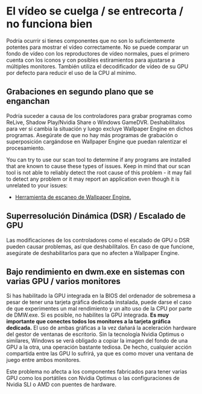 # El vídeo se cuelga / se entrecorta / no funciona bien

Podría ocurrir si tienes componentes que no son lo suficientemente potentes para mostrar el vídeo correctamente. No se puede comparar un fondo de vídeo con los reproductores de vídeo normales, pues el primero cuenta con los iconos y con posibles estiramientos para ajustarse a múltiples monitores. También utiliza el decodificador de vídeo de su GPU por defecto para reducir el uso de la CPU al mínimo.

## Grabaciones en segundo plano que se enganchan
Podría suceder a causa de los controladores para grabar programas como ReLive, Shadow Play/Nvidia Share o Windows GameDVR. Deshabilítalos para ver si cambia la situación y luego excluye Wallpaper Engine en dichos programas. Asegúrate de que no hay más programas de grabación o superposición cargándose en Wallpaper Engine que puedan ralentizar el procesamiento.

You can try to use our scan tool to determine if any programs are installed that are known to cause these types of issues. Keep in mind that our scan tool is not able to reliably detect the root cause of this problem - it may fail to detect any problem or it may report an application even though it is unrelated to your issues:

* [Herramienta de escaneo de Wallpaper Engine.](/debug/scantool.html)

## Superresolución Dinámica (DSR) / Escalado de GPU
Las modificaciones de los controladores como el escalado de GPU o DSR pueden causar problemas, así que deshabilítalos. En caso de que funcione, asegúrate de deshabilitarlos para que no afecten a Wallpaper Engine.

## Bajo rendimiento en dwm.exe en sistemas con varias GPU / varios monitores
Si has habilitado la GPU integrada en la BIOS del ordenador de sobremesa a pesar de tener una tarjeta gráfica dedicada instalada, puede darse el caso de que experimentes un mal rendimiento y un alto uso de la CPU por parte de DMW.exe. Si es posible, no habilites la GPU integrada. **Es muy importante que conectes todos los monitores a la tarjeta gráfica dedicada.** El uso de ambas gráficas a la vez dañará la aceleración hardware del gestor de ventanas de escritorio. Sin la tecnología Nvidia Optimus o similares, Windows se verá obligado a copiar la imagen del fondo de una GPU a la otra, una operación bastante tediosa. De hecho, cualquier acción compartida entre las GPU lo sufrirá, ya que es como mover una ventana de juego entre ambos monitores.

Este problema no afecta a los componentes fabricados para tener varias GPU como los portátiles con Nvidia Optimus o las configuraciones de Nvidia SLI o AMD con puentes de hardware.
